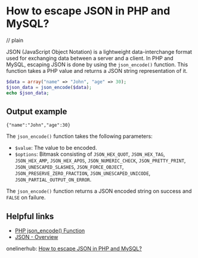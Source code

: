 # How to escape JSON in PHP and MySQL?
// plain

JSON (JavaScript Object Notation) is a lightweight data-interchange format used for exchanging data between a server and a client. In PHP and MySQL, escaping JSON is done by using the `json_encode()` function. This function takes a PHP value and returns a JSON string representation of it.

```php
$data = array("name" => "John", "age" => 30);
$json_data = json_encode($data);
echo $json_data;
```

## Output example

```
{"name":"John","age":30}
```

The `json_encode()` function takes the following parameters:

- `$value`: The value to be encoded.
- `$options`: Bitmask consisting of `JSON_HEX_QUOT`, `JSON_HEX_TAG`, `JSON_HEX_AMP`, `JSON_HEX_APOS`, `JSON_NUMERIC_CHECK`, `JSON_PRETTY_PRINT`, `JSON_UNESCAPED_SLASHES`, `JSON_FORCE_OBJECT`, `JSON_PRESERVE_ZERO_FRACTION`, `JSON_UNESCAPED_UNICODE`, `JSON_PARTIAL_OUTPUT_ON_ERROR`.

The `json_encode()` function returns a JSON encoded string on success and `FALSE` on failure.

## Helpful links
- [PHP json_encode() Function](https://www.w3schools.com/php/func_json_json_encode.asp)
- [JSON - Overview](https://www.w3schools.com/js/js_json_intro.asp)

onelinerhub: [How to escape JSON in PHP and MySQL?](https://onelinerhub.com/php-mysql/how-to-escape-json-in-php-and-mysql)